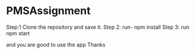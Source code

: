 # PMSAssignment
Step:1
Clone the repository and save it.
Step 2:
run- npm install
Step 3:
run npm start

and you are good to use the app
Thanks
